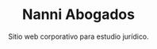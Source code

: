 ---
id: 4
lang: es
order: 4
type: Público
github: https://github.com/LeonelFiomelo/nanni-abogados.git
platform: Web
title: Nanni Abogados
subtitle: Sitio web corporativo para estudio jurídico.
description: Sitio web diseñado para un estudio jurídico, enfocado en transmitir una imagen profesional, confiable y cercana. Presenta de manera clara los servicios legales ofrecidos, la trayectoria del estudio y múltiples vías de contacto, asegurando una comunicación efectiva con los clientes.
skills:
    - React Js
    - Next Js
    - Typescript
    - Tailwind Css
    - Figma
images:
    - /portafolio/nanni/1.png
    - /portafolio/nanni/2.png
    - /portafolio/nanni/3.png
mockups:
    - /portafolio/mockups/nanni/nanni-1.png
    - /portafolio/mockups/nanni/nanni-2.png
---
